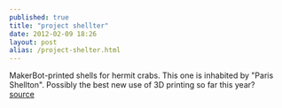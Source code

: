 ```yaml
---
published: true
title: "project shellter"
date: 2012-02-09 18:26
layout: post
alias: /project-shelter.html
---
```

MakerBot-printed shells for hermit crabs. This one is inhabited by &quot;Paris Shellton&quot;. Possibly the best new use of 3D printing so far this year?
<br /><a href="http://www.makerbot.com/blog/tag/project-shellter/">source</a>
